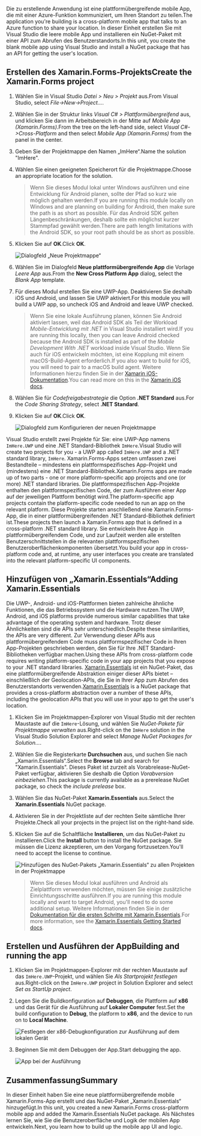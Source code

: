 <span data-ttu-id="3ada5-101">Die zu erstellende Anwendung ist eine plattformübergreifende mobile App, die mit einer Azure-Funktion kommuniziert, um Ihren Standort zu teilen.</span><span class="sxs-lookup"><span data-stu-id="3ada5-101">The application you're building is a cross-platform mobile app that talks to an Azure function to share your location.</span></span> <span data-ttu-id="3ada5-102">In dieser Einheit erstellen Sie mit Visual Studio die leere mobile App und installieren ein NuGet-Paket mit einer API zum Abrufen des Benutzerstandorts.</span><span class="sxs-lookup"><span data-stu-id="3ada5-102">In this unit, you create the blank mobile app using Visual Studio and install a NuGet package that has an API for getting the user's location.</span></span>

## <a name="create-the-xamarinforms-project"></a><span data-ttu-id="3ada5-103">Erstellen des Xamarin.Forms-Projekts</span><span class="sxs-lookup"><span data-stu-id="3ada5-103">Create the Xamarin.Forms project</span></span>

1. <span data-ttu-id="3ada5-104">Wählen Sie in Visual Studio *Datei > Neu > Projekt* aus.</span><span class="sxs-lookup"><span data-stu-id="3ada5-104">From Visual Studio, select *File->New->Project...*.</span></span>

1. <span data-ttu-id="3ada5-105">Wählen Sie in der Struktur links *Visual C# > Plattformübergreifend* aus, und klicken Sie dann im Arbeitsbereich in der Mitte auf *Mobile App (Xamarin.Forms)*.</span><span class="sxs-lookup"><span data-stu-id="3ada5-105">From the tree on the left-hand side, select *Visual C#->Cross-Platform* and then select *Mobile App (Xamarin.Forms)* from the panel in the center.</span></span>

1. <span data-ttu-id="3ada5-106">Geben Sie der Projektmappe den Namen „ImHere“.</span><span class="sxs-lookup"><span data-stu-id="3ada5-106">Name the solution "ImHere".</span></span>

1. <span data-ttu-id="3ada5-107">Wählen Sie einen geeigneten Speicherort für die Projektmappe.</span><span class="sxs-lookup"><span data-stu-id="3ada5-107">Choose an appropriate location for the solution.</span></span>

    > <span data-ttu-id="3ada5-108">Wenn Sie dieses Modul lokal unter Windows ausführen und eine Entwicklung für Android planen, sollte der Pfad so kurz wie möglich gehalten werden.</span><span class="sxs-lookup"><span data-stu-id="3ada5-108">If you are running this module locally on Windows and are planning on building for Android, then make sure the path is as short as possible.</span></span> <span data-ttu-id="3ada5-109">Für das Android SDK gelten Längenbeschränkungen, deshalb sollte ein möglichst kurzer Stammpfad gewählt werden.</span><span class="sxs-lookup"><span data-stu-id="3ada5-109">There are path length limitations with the Android SDK, so your root path should be as short as possible.</span></span>

1. <span data-ttu-id="3ada5-110">Klicken Sie auf **OK**.</span><span class="sxs-lookup"><span data-stu-id="3ada5-110">Click **OK**.</span></span>

    ![Dialogfeld „Neue Projektmappe“](../media/2-new-solution-dialog.png)

1. <span data-ttu-id="3ada5-112">Wählen Sie im Dialogfeld **Neue plattformübergreifende App** die Vorlage *Leere App* aus.</span><span class="sxs-lookup"><span data-stu-id="3ada5-112">From the **New Cross Platform App** dialog, select the *Blank App* template.</span></span>

1. <span data-ttu-id="3ada5-113">Für dieses Modul erstellen Sie eine UWP-App. Deaktivieren Sie deshalb iOS und Android, und lassen Sie UWP aktiviert.</span><span class="sxs-lookup"><span data-stu-id="3ada5-113">For this module you will build a UWP app, so uncheck iOS and Android and leave UWP checked.</span></span>

    > <span data-ttu-id="3ada5-114">Wenn Sie eine lokale Ausführung planen, können Sie Android aktiviert lassen, weil das Android SDK als Teil der Workload *Mobile-Entwicklung mit .NET* in Visual Studio installiert wird.</span><span class="sxs-lookup"><span data-stu-id="3ada5-114">If you are running this locally, then you can leave Android checked because the Android SDK is installed as part of the *Mobile Development With .NET* workload inside Visual Studio.</span></span> <span data-ttu-id="3ada5-115">Wenn Sie auch für iOS entwickeln möchten, ist eine Kopplung mit einem macOS-Build-Agent erforderlich.</span><span class="sxs-lookup"><span data-stu-id="3ada5-115">If you also want to build for iOS, you will need to pair to a macOS build agent.</span></span> <span data-ttu-id="3ada5-116">Weitere Informationen hierzu finden Sie in der [Xamarin iOS-Dokumentation](https://docs.microsoft.com/xamarin/ios/get-started/installation/windows/connecting-to-mac/).</span><span class="sxs-lookup"><span data-stu-id="3ada5-116">You can read more on this in the [Xamarin iOS docs](https://docs.microsoft.com/xamarin/ios/get-started/installation/windows/connecting-to-mac/).</span></span>

1. <span data-ttu-id="3ada5-117">Wählen Sie für *Codefreigabestrategie* die Option **.NET Standard** aus.</span><span class="sxs-lookup"><span data-stu-id="3ada5-117">For the *Code Sharing Strategy*, select **.NET Standard**.</span></span>

1. <span data-ttu-id="3ada5-118">Klicken Sie auf **OK**.</span><span class="sxs-lookup"><span data-stu-id="3ada5-118">Click **OK**.</span></span>

    ![Dialogfeld zum Konfigurieren der neuen Projektmappe](../media/2-configure-solution-dialog.png)

<span data-ttu-id="3ada5-120">Visual Studio erstellt zwei Projekte für Sie: eine UWP-App namens `ImHere.UWP` und eine .NET Standard-Bibliothek `ImHere`.</span><span class="sxs-lookup"><span data-stu-id="3ada5-120">Visual Studio will create two projects for you - a UWP app called `ImHere.UWP` and a .NET standard library, `ImHere`.</span></span> <span data-ttu-id="3ada5-121">Xamarin.Forms-Apps setzen umfassen zwei Bestandteile – mindestens ein plattformspezifisches App-Projekt und (mindestens) eine .NET Standard-Bibliothek.</span><span class="sxs-lookup"><span data-stu-id="3ada5-121">Xamarin.Forms apps are made up of two parts - one or more platform-specific app projects and one (or more) .NET standard libraries.</span></span> <span data-ttu-id="3ada5-122">Die plattformspezifischen App-Projekte enthalten den plattformspezifischen Code, der zum Ausführen einer App auf der jeweiligen Plattform benötigt wird.</span><span class="sxs-lookup"><span data-stu-id="3ada5-122">The platform-specific app projects contain the platform-specific code needed to run an app on the relevant platform.</span></span> <span data-ttu-id="3ada5-123">Diese Projekte starten anschließend eine Xamarin.Forms-App, die in einer plattformübergreifenden .NET Standard-Bibliothek definiert ist.</span><span class="sxs-lookup"><span data-stu-id="3ada5-123">These projects then launch a Xamarin.Forms app that is defined in a cross-platform .NET standard library.</span></span> <span data-ttu-id="3ada5-124">Sie entwickeln Ihre App in plattformübergreifendem Code, und zur Laufzeit werden alle erstellten Benutzerschnittstellen in die relevanten plattformspezifischen Benutzeroberflächenkomponenten übersetzt.</span><span class="sxs-lookup"><span data-stu-id="3ada5-124">You build your app in cross-platform code and, at runtime, any user interfaces you create are translated into the relevant platform-specific UI components.</span></span>

## <a name="adding-xamarinessentials"></a><span data-ttu-id="3ada5-125">Hinzufügen von „Xamarin.Essentials“</span><span class="sxs-lookup"><span data-stu-id="3ada5-125">Adding Xamarin.Essentials</span></span>

<span data-ttu-id="3ada5-126">Die UWP-, Android- und iOS-Plattformen bieten zahlreiche ähnliche Funktionen, die das Betriebssystem und die Hardware nutzen.</span><span class="sxs-lookup"><span data-stu-id="3ada5-126">The UWP, Android, and iOS platforms provide numerous similar capabilities that take advantage of the operating system and hardware.</span></span> <span data-ttu-id="3ada5-127">Trotz dieser Ähnlichkeiten sind die APIs sehr unterschiedlich.</span><span class="sxs-lookup"><span data-stu-id="3ada5-127">Despite these similarities, the APIs are very different.</span></span> <span data-ttu-id="3ada5-128">Zur Verwendung dieser APIs aus plattformübergreifendem Code muss plattformspezifischer Code in Ihren App-Projekten geschrieben werden, den Sie für Ihre .NET Standard-Bibliotheken verfügbar machen.</span><span class="sxs-lookup"><span data-stu-id="3ada5-128">Using these APIs from cross-platform code requires writing platform-specific code in your app projects that you expose to your .NET standard libraries.</span></span> <span data-ttu-id="3ada5-129">[Xamarin.Essentials](https://docs.microsoft.com/xamarin/essentials/) ist ein NuGet-Paket, das eine plattformübergreifende Abstraktion einiger dieser APIs bietet – einschließlich der Geolocation-APIs, die Sie in Ihrer App zum Abrufen des Benutzerstandorts verwenden.</span><span class="sxs-lookup"><span data-stu-id="3ada5-129">[Xamarin.Essentials](https://docs.microsoft.com/xamarin/essentials/) is a NuGet package that provides a cross-platform abstraction over a number of these APIs, including the geolocation APIs that you will use in your app to get the user's location.</span></span>

1. <span data-ttu-id="3ada5-130">Klicken Sie im Projektmappen-Explorer von Visual Studio mit der rechten Maustaste auf die `ImHere`-Lösung, und wählen Sie *NuGet-Pakete für Projektmappe verwalten* aus.</span><span class="sxs-lookup"><span data-stu-id="3ada5-130">Right-click on the `ImHere` solution in the Visual Studio Solution Explorer and select *Manage NuGet Packages for Solution...*.</span></span>

1. <span data-ttu-id="3ada5-131">Wählen Sie die Registerkarte **Durchsuchen** aus, und suchen Sie nach „Xamarin.Essentials“.</span><span class="sxs-lookup"><span data-stu-id="3ada5-131">Select the **Browse** tab and search for "Xamarin.Essentials".</span></span> <span data-ttu-id="3ada5-132">Dieses Paket ist zurzeit als Vorabrelease-NuGet-Paket verfügbar, aktivieren Sie deshalb die Option *Vorabversion einbeziehen*.</span><span class="sxs-lookup"><span data-stu-id="3ada5-132">This package is currently available as a prerelease NuGet package, so check the *include prelease* box.</span></span>

1. <span data-ttu-id="3ada5-133">Wählen Sie das NuGet-Paket **Xamarin.Essentials** aus.</span><span class="sxs-lookup"><span data-stu-id="3ada5-133">Select the **Xamarin.Essentials** NuGet package.</span></span>

1. <span data-ttu-id="3ada5-134">Aktivieren Sie in der Projektliste auf der rechten Seite sämtliche Ihrer Projekte.</span><span class="sxs-lookup"><span data-stu-id="3ada5-134">Check all your projects in the project list on the right-hand side.</span></span>

1. <span data-ttu-id="3ada5-135">Klicken Sie auf die Schaltfläche **Installieren**, um das NuGet-Paket zu installieren.</span><span class="sxs-lookup"><span data-stu-id="3ada5-135">Click the **Install** button to install the NuGet package.</span></span> <span data-ttu-id="3ada5-136">Sie müssen die Lizenz akzeptieren, um den Vorgang fortzusetzen.</span><span class="sxs-lookup"><span data-stu-id="3ada5-136">You'll need to accept the license to continue.</span></span>

    ![Hinzufügen des NuGet-Pakets „Xamarin.Essentials“ zu allen Projekten in der Projektmappe](../media/2-add-essentials-nuget.png)

    > <span data-ttu-id="3ada5-138">Wenn Sie dieses Modul lokal ausführen und Android als Zielplattform verwenden möchten, müssen Sie einige zusätzliche Einrichtungsschritte ausführen.</span><span class="sxs-lookup"><span data-stu-id="3ada5-138">If you are running this module locally and want to target Android, you'll need to do some additional setup.</span></span> <span data-ttu-id="3ada5-139">Weitere Informationen finden Sie in der [Dokumentation für die ersten Schritte mit Xamarin.Essentials](https://docs.microsoft.com/xamarin/essentials/get-started?context=xamarin%2Fios&tabs=windows%2Candroid).</span><span class="sxs-lookup"><span data-stu-id="3ada5-139">For more information, see the [Xamarin.Essentials Getting Started docs](https://docs.microsoft.com/xamarin/essentials/get-started?context=xamarin%2Fios&tabs=windows%2Candroid).</span></span>

## <a name="building-and-running-the-app"></a><span data-ttu-id="3ada5-140">Erstellen und Ausführen der App</span><span class="sxs-lookup"><span data-stu-id="3ada5-140">Building and running the app</span></span>

1. <span data-ttu-id="3ada5-141">Klicken Sie im Projektmappen-Explorer mit der rechten Maustaste auf das `ImHere.UWP`-Projekt, und wählen Sie *Als Startprojekt festlegen* aus.</span><span class="sxs-lookup"><span data-stu-id="3ada5-141">Right-click on the `ImHere.UWP` project in Solution Explorer and select *Set as StartUp project*.</span></span>

1. <span data-ttu-id="3ada5-142">Legen Sie die Buildkonfiguration auf **Debuggen**, die Plattform auf **x86** und das Gerät für die Ausführung auf **Lokaler Computer** fest.</span><span class="sxs-lookup"><span data-stu-id="3ada5-142">Set the build configuration to **Debug**, the platform to **x86**, and the device to run on to **Local Machine**.</span></span>

    ![Festlegen der x86-Debugkonfiguration zur Ausführung auf dem lokalen Gerät](../media/2-debug-configuration.png)

1. <span data-ttu-id="3ada5-144">Beginnen Sie mit dem Debuggen der App.</span><span class="sxs-lookup"><span data-stu-id="3ada5-144">Start debugging the app.</span></span>

    ![App bei der Ausführung](../media/2-debuging-app.png)

## <a name="summary"></a><span data-ttu-id="3ada5-146">Zusammenfassung</span><span class="sxs-lookup"><span data-stu-id="3ada5-146">Summary</span></span>

<span data-ttu-id="3ada5-147">In dieser Einheit haben Sie eine neue plattformübergreifende mobile Xamarin.Forms-App erstellt und das NuGet-Paket „Xamarin.Essentials“ hinzugefügt.</span><span class="sxs-lookup"><span data-stu-id="3ada5-147">In this unit, you created a new Xamarin.Forms cross-platform mobile app and added the Xamarin.Essentials NuGet package.</span></span> <span data-ttu-id="3ada5-148">Als Nächstes lernen Sie, wie Sie die Benutzeroberfläche und Logik der mobilen App entwickeln.</span><span class="sxs-lookup"><span data-stu-id="3ada5-148">Next, you learn how to build up the mobile app UI and logic.</span></span>